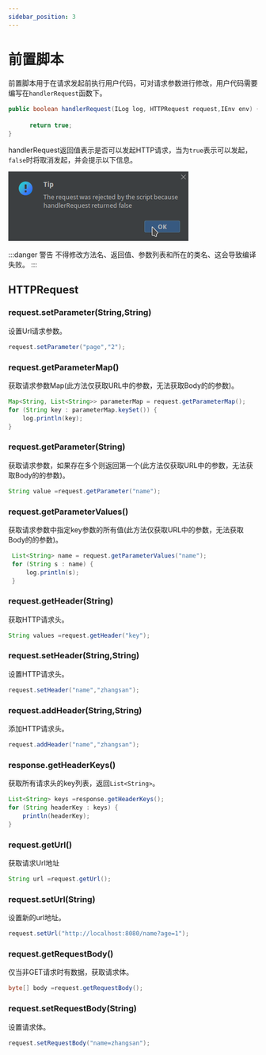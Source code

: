 ```yaml
---
sidebar_position: 3
---
```


#  前置脚本

前置脚本用于在请求发起前执行用户代码，可对请求参数进行修改，用户代码需要编写在`handlerRequest`函数下。
```java
public boolean handlerRequest(ILog log, HTTPRequest request,IEnv env) {

      return true;
}
```

handlerRequest返回值表示是否可以发起HTTP请求，当为`true`表示可以发起，`false`时将取消发起，并会提示以下信息。

![Alt text](../images/dialog-tip-script-rejected.png)


:::danger 警告
    不得修改方法名、返回值、参数列表和所在的类名、这会导致编译失败。
:::

## HTTPRequest


### request.setParameter(String,String)
设置Url请求参数。
```java title="示例"
request.setParameter("page","2");
```


### request.getParameterMap()
获取请求参数Map(此方法仅获取URL中的参数，无法获取Body的的参数)。
```java title="示例"
Map<String, List<String>> parameterMap = request.getParameterMap();
for (String key : parameterMap.keySet()) {
    log.println(key);
}

```


### request.getParameter(String)
获取请求参数，如果存在多个则返回第一个(此方法仅获取URL中的参数，无法获取Body的的参数)。
```java title="示例"
String value =request.getParameter("name");
```


### request.getParameterValues()
获取请求参数中指定key参数的所有值(此方法仅获取URL中的参数，无法获取Body的的参数)。
```java title="示例"
 List<String> name = request.getParameterValues("name");
 for (String s : name) {
     log.println(s);
 }
```


### request.getHeader(String)
获取HTTP请求头。
```java title="示例"
String values =request.getHeader("key");
```


### request.setHeader(String,String)
设置HTTP请求头。
```java title="示例"
request.setHeader("name","zhangsan");
```


### request.addHeader(String,String)
添加HTTP请求头。
```java title="示例"
request.addHeader("name","zhangsan");
```


### response.getHeaderKeys()
获取所有请求头的key列表，返回`List<String>`。
```java title="示例"
List<String> keys =response.getHeaderKeys();
for (String headerKey : keys) {
    println(headerKey);            
}
```


### request.getUrl()
获取请求Url地址
```java title="示例"
String url =request.getUrl();
```


### request.setUrl(String)
设置新的url地址。
```java title="示例"
request.setUrl("http://localhost:8080/name?age=1");
```


### request.getRequestBody()
仅当非GET请求时有数据，获取请求体。
```java title="示例"
byte[] body =request.getRequestBody();
```


### request.setRequestBody(String)
设置请求体。
```java title="示例"
request.setRequestBody("name=zhangsan");
```